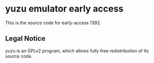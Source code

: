 yuzu emulator early access
=============

This is the source code for early-access 1392.

## Legal Notice

yuzu is an GPLv2 program, which allows fully free redistribution of its source code.